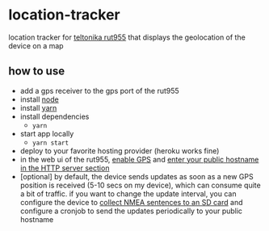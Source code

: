 # location-tracker

location tracker for [teltonika rut955](https://teltonika-networks.com/product/rut955/) that displays the geolocation of the device on a map

## how to use

- add a gps receiver to the gps port of the rut955
- install [node](https://nodejs.org/en/)
- install [yarn](https://yarnpkg.com/lang/en/)
- install dependencies
  - `yarn`
- start app locally
  - `yarn start`
- deploy to your favorite hosting provider (heroku works fine)
- in the web ui of the rut955, [enable GPS](https://wiki.teltonika.lt/view/RUT955_GPS) and [enter your public hostname in the HTTP server section](https://wiki.teltonika.lt/view/RUT955_GPS#HTTPS.2FHTTP_Server_Settings)
- [optional] by default, the device sends updates as soon as a new GPS position is received (5-10 secs on my device), which can consume quite a bit of traffic. if you want to change the update interval, you can configure the device to [collect NMEA sentences to an SD card](https://wiki.teltonika.lt/view/RUT955_GPS#NMEA_collecting) and configure a cronjob to send the updates periodically to your public hostname